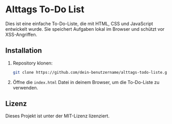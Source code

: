 # Alttags To-Do List

Dies ist eine einfache To-Do-Liste, die mit HTML, CSS und JavaScript entwickelt wurde. Sie speichert Aufgaben lokal im Browser und schützt vor XSS-Angriffen.

## Installation

1. Repository klonen:
   ```bash
   git clone https://github.com/dein-benutzername/alttags-todo-liste.git
   ```

2. Öffne die `index.html` Datei in deinem Browser, um die To-Do-Liste zu verwenden.

## Lizenz
Dieses Projekt ist unter der MIT-Lizenz lizenziert.
